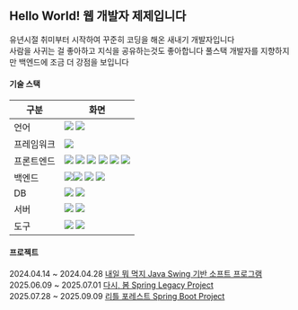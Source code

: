 ## Hello World! 웹 개발자 제제입니다

유년시절 취미부터 시작하여 꾸준히 코딩을 해온 새내기 개발자입니다  
사람을 사귀는 걸 좋아하고 지식을 공유하는것도 좋아합니다
풀스택 개발자를 지향하지만 백엔드에 조금 더 강점을 보입니다


#### 기술 스택
  <!-- 언어 -->
|구분 | 화면 |
|----------|----------|
| 언어 | <img src="https://img.shields.io/badge/Java-007396?style=flat-square&logo=coffeescript&logoColor=white"/>  <img src="https://img.shields.io/badge/Python-007396?style=flat-square&logo=Python&logoColor=white"/> |
| 프레임워크 | <img src="https://img.shields.io/badge/Spring-6DB33F?style=flat-square&logo=Spring&logoColor=white"/> |
| 프론트엔드 | <img src="https://img.shields.io/badge/HTML5-E34F26?style=flat-square&logo=HTML5&logoColor=white"/> <img src="https://img.shields.io/badge/CSS3-1572B6?style=flat-square&logo=CSS&logoColor=white"/> <img src="https://img.shields.io/badge/JavaScript-F7DF1E?style=flat-square&logo=JavaScript&logoColor=white"/> <img src="https://img.shields.io/badge/Thymeleaf-005F0F?style=flat-square&logo=Thymeleaf&logoColor=white"/> <img src="https://img.shields.io/badge/JSP-1572B6?style=flat-square&logo=CSS3&logoColor=white"/> <img src="https://img.shields.io/badge/JSTL-1572B6?style=flat-square&logo=CSS3&logoColor=white"/> |
| 백엔드 | <img src="https://img.shields.io/badge/RestAPI-000000?style=flat-square&logoColor=white"/><img src="https://img.shields.io/badge/Json-000000?style=flat-square&logo=JavaScript&logoColor=white"/> <img src="https://img.shields.io/badge/Websocket-2496ED?style=flat-square&logoColor=white"/> <img src="https://img.shields.io/badge/MyBatis-1572B6?style=flat-square&logo=CSS3&logoColor=white"/> |
| DB | <img src="https://img.shields.io/badge/Oracle-F80000?style=flat-square&logo=Oracle&logoColor=white"/> <img src="https://img.shields.io/badge/MySql-F80000?style=flat-square&logo=MySql&logoColor=white"/> |
| 서버 | <img src="https://img.shields.io/badge/AWS EC2-F7DF1E?style=flat-square&logoColor=white"/> <img src="https://img.shields.io/badge/Docker-2496ED?style=flat-square&logo=Docker&logoColor=white"/> |
| 도구 | <img src="https://img.shields.io/badge/Git-F05032?style=flat-square&logo=Git&logoColor=white"/> <img src="https://img.shields.io/badge/swagger-000000?style=flat-square"/> |

#### 프로젝트
2024.04.14 ~ 2024.04.28 [내일 뭐 먹지 Java Swing 기반 소프트 프로그램](https://github.com/jeje1333/Naeil)  
2025.06.09 ~ 2025.07.01 [다시, 봄 Spring Legacy Project](https://github.com/jeje1333/Dasi-Bom)  
2025.07.28 ~ 2025.09.09 [리틀 포레스트 Spring Boot Project](https://github.com/jeje1333/port-LittleForest)

<!--
**jeje1333/jeje1333** is a ✨ _special_ ✨ repository because its `README.md` (this file) appears on your GitHub profile.

Here are some ideas to get you started:

- 🔭 I’m currently working on ...
- 🌱 I’m currently learning ...
- 👯 I’m looking to collaborate on ...
- 🤔 I’m looking for help with ...
- 💬 Ask me about ...
- 📫 How to reach me: ...
- 😄 Pronouns: ...
- ⚡ Fun fact: ...
-->
